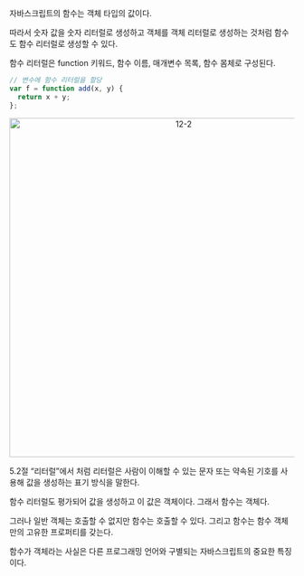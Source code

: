 자바스크립트의 함수는 객체 타입의 값이다.

따라서 숫자 값을 숫자 리터럴로 생성하고 객체를 객체 리터럴로 생성하는 것처럼 함수도 함수 리터럴로 생성할 수 있다.

함수 리터럴은 function 키워드, 함수 이름, 매개변수 목록, 함수 몸체로 구성된다.

```jsx
// 변수에 함수 리터럴을 할당
var f = function add(x, y) {
  return x + y;
};
```

<div align=center><img width="600" alt="12-2" src="https://github.com/user-attachments/assets/ef8813b1-0399-4ba4-bca8-19e68b2de63c" /></div>


5.2절 “리터럴”에서 처럼 리터럴은 사람이 이해할 수 있는 문자 또는 약속된 기호를 사용해 값을 생성하는 표기 방식을 말한다.

함수 리터럴도 평가되어 값을 생성하고 이 값은 객체이다. 그래서 함수는 객체다.

그러나 일반 객체는 호출할 수 없지만 함수는 호출할 수 있다. 그리고 함수는 함수 객체만의 고유한 프로퍼티를 갖는다.

함수가 객체라는 사실은 다른 프로그래밍 언어와 구별되는 자바스크립트의 중요한 특징이다.
